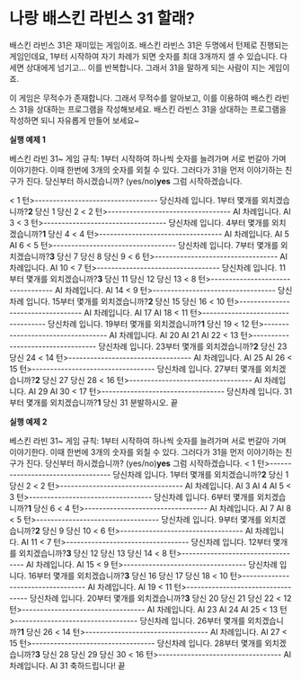 # 나랑 배스킨 라빈스 31 할래?



배스킨 라빈스 31은 재미있는 게임이죠. 배스킨 라빈스 31은 두명에서 턴제로 진행되는 게임인데요, 1부터 시작하여 자기 차례가 되면 숫자를 최대 3개까지 셀 수 있습니다. 다 세면 상대에게 넘기고... 이를 반복합니다. 그래서 31을 말하게 되는 사람이 지는 게임이죠.



이 게임은 무적수가 존재합니다. 그래서 무적수를 알아보고, 이를 이용하여 배스킨 라빈스 31을 상대하는 프로그램을 작성해보세요. 배스킨 라빈스 31을 상대하는 프로그램을 작성하면 되니 자유롭게 만들어 보세요~



**실행 예제 1** 

베스킨 라빈 31~
게임 규칙: 1부터 시작하여 하나씩 숫자를 늘려가며 서로 번갈아 가며 이야기한다.
이때 한번에 3개의 숫자를 외칠 수 있다. 그러다가 31을 먼저 이야기하는 친구가 진다.
당신부터 하시겠습니까? (yes/no)**yes**
그럼 시작하겠습니다.

< 1 턴>----------------------------------
당신차례 입니다.
1부터 몇개를 외치겠습니까?**2**
당신 1
당신 2
< 2 턴>----------------------------------
AI 차례입니다.
AI 3
< 3 턴>----------------------------------
당신차례 입니다.
4부터 몇개를 외치겠습니까?**1**
당신 4
< 4 턴>----------------------------------
AI 차례입니다.
AI 5
AI 6
< 5 턴>----------------------------------
당신차례 입니다.
7부터 몇개를 외치겠습니까?**3**
당신 7
당신 8
당신 9
< 6 턴>----------------------------------
AI 차례입니다.
AI 10
< 7 턴>----------------------------------
당신차례 입니다.
11부터 몇개를 외치겠습니까?**3**
당신 11
당신 12
당신 13
< 8 턴>----------------------------------
AI 차례입니다.
AI 14
< 9 턴>----------------------------------
당신차례 입니다.
15부터 몇개를 외치겠습니까?**2**
당신 15
당신 16
< 10 턴>----------------------------------
AI 차례입니다.
AI 17
AI 18
< 11 턴>----------------------------------
당신차례 입니다.
19부터 몇개를 외치겠습니까?**1**
당신 19
< 12 턴>----------------------------------
AI 차례입니다.
AI 20
AI 21
AI 22
< 13 턴>----------------------------------
당신차례 입니다.
23부터 몇개를 외치겠습니까?**2**
당신 23
당신 24
< 14 턴>----------------------------------
AI 차례입니다.
AI 25
AI 26
< 15 턴>----------------------------------
당신차례 입니다.
27부터 몇개를 외치겠습니까?**2**
당신 27
당신 28
< 16 턴>----------------------------------
AI 차례입니다.
AI 29
AI 30
< 17 턴>----------------------------------
당신차례 입니다.
31부터 몇개를 외치겠습니까?**1**
당신 31
분발하시오.
끝



**실행 예제 2**

베스킨 라빈 31~
게임 규칙: 1부터 시작하여 하나씩 숫자를 늘려가며 서로 번갈아 가며 이야기한다.
이때 한번에 3개의 숫자를 외칠 수 있다. 그러다가 31을 먼저 이야기하는 친구가 진다.
당신부터 하시겠습니까? (yes/no)**yes**
그럼 시작하겠습니다.
< 1 턴>----------------------------------
당신차례 입니다.
1부터 몇개를 외치겠습니까?**2**
당신 1
당신 2
< 2 턴>----------------------------------
AI 차례입니다.
AI 3
AI 4
AI 5
< 3 턴>----------------------------------
당신차례 입니다.
6부터 몇개를 외치겠습니까?**1**
당신 6
< 4 턴>----------------------------------
AI 차례입니다.
AI 7
AI 8
< 5 턴>----------------------------------
당신차례 입니다.
9부터 몇개를 외치겠습니까?**2**
당신 9
당신 10
< 6 턴>----------------------------------
AI 차례입니다.
AI 11
< 7 턴>----------------------------------
당신차례 입니다.
12부터 몇개를 외치겠습니까?**3**
당신 12
당신 13
당신 14
< 8 턴>----------------------------------
AI 차례입니다.
AI 15
< 9 턴>----------------------------------
당신차례 입니다.
16부터 몇개를 외치겠습니까?**3**
당신 16
당신 17
당신 18
< 10 턴>----------------------------------
AI 차례입니다.
AI 19
< 11 턴>----------------------------------
당신차례 입니다.
20부터 몇개를 외치겠습니까?**3**
당신 20
당신 21
당신 22
< 12 턴>----------------------------------
AI 차례입니다.
AI 23
AI 24
AI 25
< 13 턴>----------------------------------
당신차례 입니다.
26부터 몇개를 외치겠습니까?**1**
당신 26
< 14 턴>----------------------------------
AI 차례입니다.
AI 27
< 15 턴>----------------------------------
당신차례 입니다.
28부터 몇개를 외치겠습니까?**3**
당신 28
당신 29
당신 30
< 16 턴>----------------------------------
AI 차례입니다.
AI 31
축하드립니다!
끝